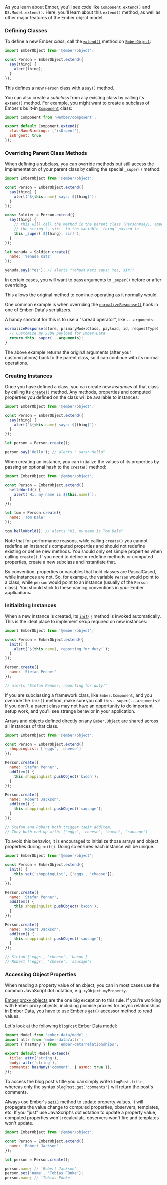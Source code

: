 As you learn about Ember, you'll see code like `Component.extend()` and
`DS.Model.extend()`. Here, you'll learn about this `extend()` method, as well
as other major features of the Ember object model.

### Defining Classes

To define a new Ember _class_, call the [`extend()`][1] method on
[`EmberObject`][2]:

[1]: https://www.emberjs.com/api/ember/release/classes/@ember%2Fobject/methods/extend?anchor=extend
[2]: https://www.emberjs.com/api/ember/release/modules/@ember%2Fobject

```javascript
import EmberObject from '@ember/object';

const Person = EmberObject.extend({
  say(thing) {
    alert(thing);
  }
});
```

This defines a new `Person` class with a `say()` method.

You can also create a _subclass_ from any existing class by calling
its `extend()` method. For example, you might want to create a subclass
of Ember's built-in [`Component`][3] class:

[3]: https://www.emberjs.com/api/ember/release/classes/Component

```javascript {data-filename=app/components/todo-item.js}
import Component from '@ember/component';

export default Component.extend({
  classNameBindings: ['isUrgent'],
  isUrgent: true
});
```

### Overriding Parent Class Methods

When defining a subclass, you can override methods but still access the
implementation of your parent class by calling the special `_super()`
method:

```javascript
import EmberObject from '@ember/object';

const Person = EmberObject.extend({
  say(thing) {
    alert(`${this.name} says: ${thing}`);
  }
});

const Soldier = Person.extend({
  say(thing) {
    // this will call the method in the parent class (Person#say), appending
    // the string ', sir!' to the variable `thing` passed in
    this._super(`${thing}, sir!`);
  }
});

let yehuda = Soldier.create({
  name: 'Yehuda Katz'
});

yehuda.say('Yes'); // alerts "Yehuda Katz says: Yes, sir!"
```

In certain cases, you will want to pass arguments to `_super()` before or after overriding.

This allows the original method to continue operating as it normally would.

One common example is when overriding the [`normalizeResponse()`](https://api.emberjs.com/ember-data/release/classes/JSONAPISerializer/methods/normalizeResponse?anchor=normalizeResponse) hook in one of Ember-Data's serializers.

A handy shortcut for this is to use a "spread operator", like `...arguments`:

[4]: https://www.emberjs.com/api/ember-data/release/classes/DS.JSONAPISerializer/methods/normalizeResponse?anchor=normalizeResponse

```javascript
normalizeResponse(store, primaryModelClass, payload, id, requestType)  {
  // Customize my JSON payload for Ember-Data
  return this._super(...arguments);
}
```

The above example returns the original arguments (after your customizations) back to the parent class, so it can continue with its normal operations.

### Creating Instances

Once you have defined a class, you can create new _instances_ of that
class by calling its [`create()`][5] method. Any methods, properties and
computed properties you defined on the class will be available to
instances:

[5]: https://www.emberjs.com/api/ember/release/classes/@ember%2Fobject/methods/create?anchor=create

```javascript
import EmberObject from '@ember/object';

const Person = EmberObject.extend({
  say(thing) {
    alert(`${this.name} says: ${thing}`);
  }
});

let person = Person.create();

person.say('Hello'); // alerts " says: Hello"
```

When creating an instance, you can initialize the values of its properties
by passing an optional hash to the `create()` method:

```javascript
import EmberObject from '@ember/object';

const Person = EmberObject.extend({
  helloWorld() {
    alert(`Hi, my name is ${this.name}`);
  }
});

let tom = Person.create({
  name: 'Tom Dale'
});

tom.helloWorld(); // alerts "Hi, my name is Tom Dale"
```

Note that for performance reasons, while calling `create()` you cannot redefine an instance's
computed properties and should not redefine existing or define new methods. You should only set simple properties when calling
`create()`. If you need to define or redefine methods or computed
properties, create a new subclass and instantiate that.

By convention, properties or variables that hold classes are
PascalCased, while instances are not. So, for example, the variable
`Person` would point to a class, while `person` would point to an instance
(usually of the `Person` class). You should stick to these naming
conventions in your Ember applications.

### Initializing Instances

When a new instance is created, its [`init()`][6] method is invoked
automatically. This is the ideal place to implement setup required on new
instances:

[6]: https://www.emberjs.com/api/ember/release/classes/EmberObject/methods/init?anchor=init

```javascript
import EmberObject from '@ember/object';

const Person = EmberObject.extend({
  init() {
    alert(`${this.name}, reporting for duty!`);
  }
});

Person.create({
  name: 'Stefan Penner'
});

// alerts "Stefan Penner, reporting for duty!"
```

If you are subclassing a framework class, like `Ember.Component`, and you
override the `init()` method, make sure you call `this._super(...arguments)`!
If you don't, a parent class may not have an opportunity to do important
setup work, and you'll see strange behavior in your application.

Arrays and objects defined directly on any `Ember.Object` are shared across all instances of that class.

```javascript
import EmberObject from '@ember/object';

const Person = EmberObject.extend({
  shoppingList: ['eggs', 'cheese']
});

Person.create({
  name: 'Stefan Penner',
  addItem() {
    this.shoppingList.pushObject('bacon');
  }
});

Person.create({
  name: 'Robert Jackson',
  addItem() {
    this.shoppingList.pushObject('sausage');
  }
});

// Stefan and Robert both trigger their addItem.
// They both end up with: ['eggs', 'cheese', 'bacon', 'sausage']
```

To avoid this behavior, it is encouraged to initialize those arrays and object properties during `init()`. Doing so ensures each instance will be unique.

```javascript
import EmberObject from '@ember/object';

const Person = EmberObject.extend({
  init() {
    this.set('shoppingList', ['eggs', 'cheese']);
  }
});

Person.create({
  name: 'Stefan Penner',
  addItem() {
    this.shoppingList.pushObject('bacon');
  }
});

Person.create({
  name: 'Robert Jackson',
  addItem() {
    this.shoppingList.pushObject('sausage');
  }
});

// Stefan ['eggs', 'cheese', 'bacon']
// Robert ['eggs', 'cheese', 'sausage']
```

### Accessing Object Properties

When reading a property value of an object, you can in most cases use the common JavaScript dot notation, e.g. `myObject.myProperty`.

[Ember proxy objects][9] are the one big exception to this rule. If you're working with Ember proxy objects, including promise proxies for async relationships in Ember Data, you have to use Ember's [`get()`][7] accessor method to read values.

Let's look at the following `blogPost` Ember Data model:

```javascript {data-filename=app/models/blog-post.js}
import Model from 'ember-data/model';
import attr from 'ember-data/attr';
import { hasMany } from 'ember-data/relationships';

export default Model.extend({
  title: attr('string'),
  body: attr('string'),
  comments: hasMany('comment', { async: true }),
});
```

To access the blog post's title you can simply write `blogPost.title`, whereas only the syntax `blogPost.get('comments')` will return the post's comments.

Always use Ember's [`set()`][8] method to update property values. It will propagate the value change to computed properties, observers, templates, etc. If you "just" use JavaScript's dot notation to update a property value, computed properties won't recalculate, observers won't fire and templates won't update.

```javascript
import EmberObject from '@ember/object';

const Person = EmberObject.extend({
  name: 'Robert Jackson'
});

let person = Person.create();

person.name; // 'Robert Jackson'
person.set('name', 'Tobias Fünke');
person.name; // 'Tobias Fünke'
```

[7]: https://www.emberjs.com/api/ember/release/classes/@ember%2Fobject/methods/get?anchor=get
[8]: https://www.emberjs.com/api/ember/release/classes/@ember%2Fobject/methods/set?anchor=set
[9]: https://emberjs.com/api/ember/3.3/classes/ObjectProxy
